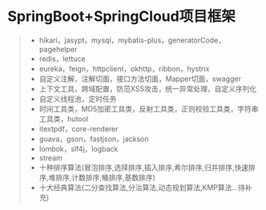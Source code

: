 # SpringBoot+SpringCloud项目框架

> * hikari，jasypt，mysql，mybatis-plus，generatorCode，pagehelper
> * redis，lettuce
> * eureka，feign，httpclient，okhttp，ribbon，hystrix
> * 自定义注解，注解切面，接口方法切面，Mapper切面，swagger
> * 上下文工具，跨域配置，防范XSS攻击，统一异常处理，自定义序列化
> * 自定义线程池，定时任务
> * 时间工具类，MD5加密工具类，反射工具类，正则校验工具类，字符串工具类，hutool
> * itextpdf，core-renderer
> * guava，gson，fastjson，jackson
> * lombok，slf4j，logback
> * stream
> * 十种排序算法(冒泡排序,选择排序,插入排序,希尔排序,归并排序,快速排序,堆排序,计数排序,桶排序,基数排序)
> * 十大经典算法(二分查找算法,分治算法,动态规划算法,KMP算法...待补充)